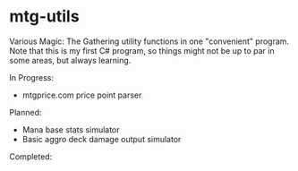 mtg-utils
=========

Various Magic: The Gathering utility functions in one "convenient" program. Note that this is my first C# program, so things might not be up to par in some areas, but always learning.

In Progress:
- mtgprice.com price point parser

Planned:
- Mana base stats simulator
- Basic aggro deck damage output simulator

Completed:
